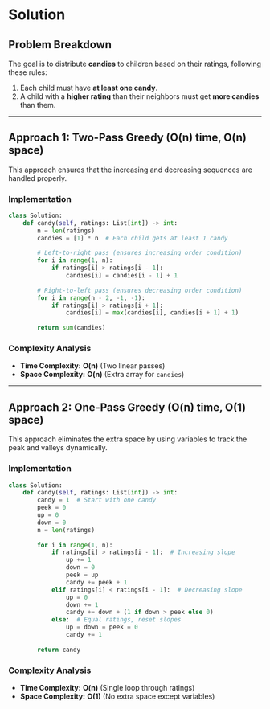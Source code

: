 # **Solution**  

## **Problem Breakdown**
The goal is to distribute **candies** to children based on their ratings, following these rules:
1. Each child must have **at least one candy**.
2. A child with a **higher rating** than their neighbors must get **more candies** than them.

---

## **Approach 1: Two-Pass Greedy (O(n) time, O(n) space)**  
This approach ensures that the increasing and decreasing sequences are handled properly.

### **Implementation**
```python
class Solution:
    def candy(self, ratings: List[int]) -> int:
        n = len(ratings)
        candies = [1] * n  # Each child gets at least 1 candy
        
        # Left-to-right pass (ensures increasing order condition)
        for i in range(1, n):
            if ratings[i] > ratings[i - 1]:
                candies[i] = candies[i - 1] + 1
        
        # Right-to-left pass (ensures decreasing order condition)
        for i in range(n - 2, -1, -1):
            if ratings[i] > ratings[i + 1]:
                candies[i] = max(candies[i], candies[i + 1] + 1)
        
        return sum(candies)
```

### **Complexity Analysis**
- **Time Complexity:** **O(n)** (Two linear passes)
- **Space Complexity:** **O(n)** (Extra array for `candies`)

---

## **Approach 2: One-Pass Greedy (O(n) time, O(1) space)**  
This approach eliminates the extra space by using variables to track the peak and valleys dynamically.

### **Implementation**
```python
class Solution:
    def candy(self, ratings: List[int]) -> int:
        candy = 1  # Start with one candy
        peek = 0
        up = 0
        down = 0
        n = len(ratings)
        
        for i in range(1, n):
            if ratings[i] > ratings[i - 1]:  # Increasing slope
                up += 1
                down = 0
                peek = up
                candy += peek + 1
            elif ratings[i] < ratings[i - 1]:  # Decreasing slope
                up = 0
                down += 1
                candy += down + (1 if down > peek else 0)
            else:  # Equal ratings, reset slopes
                up = down = peek = 0
                candy += 1
        
        return candy
```

### **Complexity Analysis**
- **Time Complexity:** **O(n)** (Single loop through ratings)
- **Space Complexity:** **O(1)** (No extra space except variables)